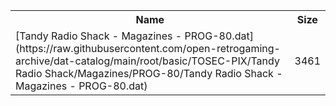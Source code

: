 <table>
<tr><th>Name</th><th>Size</th></tr>
<tr><td>[Tandy Radio Shack - Magazines - PROG-80.dat](https://raw.githubusercontent.com/open-retrogaming-archive/dat-catalog/main/root/basic/TOSEC-PIX/Tandy Radio Shack/Magazines/PROG-80/Tandy Radio Shack - Magazines - PROG-80.dat)</td><td>3461</td></tr>
</table>
